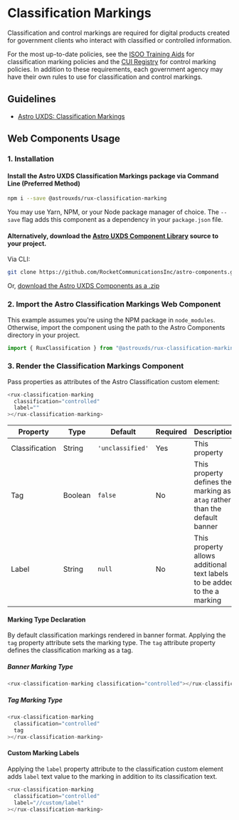 # Classification Markings

Classification and control markings are required for digital products created for government clients who interact with classified or controlled information.

For the most up-to-date policies, see the [ISOO Training Aids](https://www.archives.gov/isoo/training/training-aids) for classification marking policies and the [CUI Registry](https://www.archives.gov/cui) for control marking policies. In addition to these requirements, each government agency may have their own rules to use for classification and control markings.

## Guidelines

- [Astro UXDS: Classification Markings](https://www.astrouxds.com/components/readme/)

## Web Components Usage

### 1. Installation

#### Install the Astro UXDS Classification Markings package via Command Line (Preferred Method)

```sh
npm i --save @astrouxds/rux-classification-marking
```

You may use Yarn, NPM, or your Node package manager of choice. The `--save` flag adds this component as a dependency in your `package.json` file.

#### **Alternatively**, download the [Astro UXDS Component Library](https://github.com/RocketCommunicationsInc/astro-components/) source to your project.

Via CLI:

```sh
git clone https://github.com/RocketCommunicationsInc/astro-components.git
```

Or, [download the Astro UXDS Components as a .zip](https://github.com/RocketCommunicationsInc/astro-components/archive/master.zip)

### 2. Import the Astro Classification Markings Web Component

This example assumes you're using the NPM package in `node_modules`. Otherwise, import the component using the path to the Astro Components directory in your project.

```javascript
import { RuxClassification } from "@astrouxds/rux-classification-marking/rux-classification-marking.js";
```

### 3. Render the Classification Markings Component

Pass properties as attributes of the Astro Classification custom element:

```javascript
<rux-classification-marking
  classification="controlled"
  label=""
></rux-classification-marking>
```

| Property       | Type    | Default          | Required | Description                                                                |
| -------------- | ------- | ---------------- | -------- | -------------------------------------------------------------------------- |
| Classification | String  | `'unclassified'` | Yes      | This property                                                              |
| Tag            | Boolean | `false`          | No       | This property defines the marking as a`tag` rather than the default banner |
| Label          | String  | `null`           | No       | This property allows additional text labels to be added to the a marking   |

#### Marking Type Declaration

By default classification markings rendered in banner format. Applying the `tag` property attribute sets the marking type. The `tag` attribute property defines the classification marking as a tag.

##### Banner Marking Type

```javascript
<rux-classification-marking classification="controlled"></rux-classification-marking>
```

##### Tag Marking Type

```javascript
<rux-classification-marking
  classification="controlled"
  tag
></rux-classification-marking>
```

#### Custom Marking Labels

Applying the `label` property attribute to the classification custom element adds `label` text value to the marking in addition to its classification text.

```javascript
<rux-classification-marking
  classification="controlled"
  label="//custom/label"
></rux-classification-marking>
```
